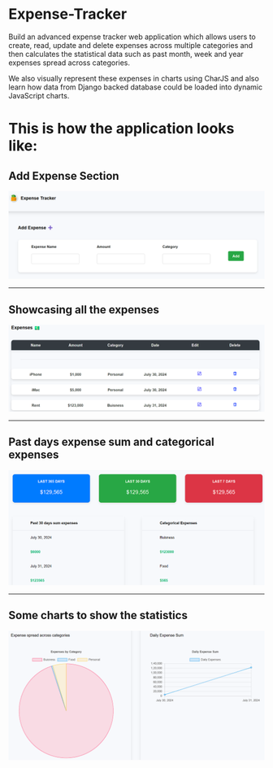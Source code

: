 # Expense-Tracker

Build an advanced expense tracker web application which allows users to create, read, update and delete expenses across multiple categories and then calculates the statistical data such as past month, week and year expenses spread across categories. 

We also visually represent these expenses in charts using CharJS and also learn how data from Django backed database could be loaded into dynamic JavaScript charts.

# This is how the application looks like:

## Add Expense Section
![Screenshot Description](https://github.com/void1712/Expense-Tracker/blob/main/First.png)



---



## Showcasing all the expenses
![Screenshot Description](https://github.com/void1712/Expense-Tracker/blob/main/second.png)



---



## Past days expense sum and categorical expenses
![Screenshot Description](https://github.com/void1712/Expense-Tracker/blob/main/third.png)



---



## Some charts to show the statistics
![Screenshot Description](https://github.com/void1712/Expense-Tracker/blob/main/four.png)
